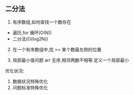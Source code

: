 ## 二分法

1.  有序数组,如何查找一个数存在

- 遍历,for 循环(O(N))
- 二分法(O(log2N))

2. 在一个有序数组中,找 >= 某个数最左侧的位置

3. 局部最小值问题
   arr 无序,相邻两数不相等
   定义一个局部最小

优化状况:

1. 数据状况特殊优化
2. 问题标准特殊优化
